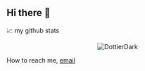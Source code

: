 ## Hi there 👋

📈 my github stats

<p align="center"> <img src="https://github-readme-stats.vercel.app/api?username=DottierDark&show_icons=true&theme=gotham" alt="DottierDark" />

How to reach me, [email](mailto:ashmxwy@gmail.com)

